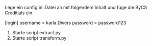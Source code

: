 Lege ein config.ini Datei an mit folgendem Inhalt und füge die ByCS Creditials ein.

[login]
username = karla.Divers
password = password123

 
1. Starte script extract.py
2. Starte script transform.py
